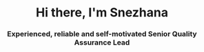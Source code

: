 <h1 align="center">Hi there, I'm Snezhana </h1>
<h3 align="center">Experienced, reliable and self-motivated Senior Quality Assurance Lead</h3>


